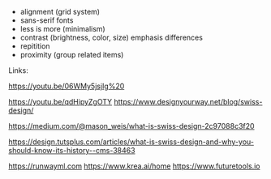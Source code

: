 


- alignment (grid system)
- sans-serif fonts
- less is more (minimalism)
- contrast (brightness, color, size) emphasis differences
- repitition
- proximity (group related items)


Links:

https://youtu.be/06WMy5jsjIg%20

https://youtu.be/qdHipyZgOTY
https://www.designyourway.net/blog/swiss-design/

https://medium.com/@mason_weis/what-is-swiss-design-2c97088c3f20

https://design.tutsplus.com/articles/what-is-swiss-design-and-why-you-should-know-its-history--cms-38463

https://runwayml.com
https://www.krea.ai/home
https://www.futuretools.io
